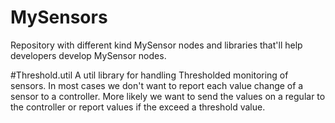 # MySensors
Repository with different kind MySensor nodes and libraries that'll help developers develop MySensor nodes.

#Threshold.util
A util library for handling Thresholded monitoring of sensors. In most cases we don't want to report each value change of a sensor to a controller. More likely we want to send the values on a regular to the controller or report values if the exceed a threshold value.
